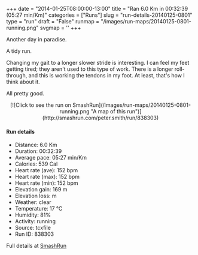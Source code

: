 +++
date = "2014-01-25T08:00:00-13:00"
title = "Ran 6.0 Km in 00:32:39 (05:27 min/Km)"
categories = ["Runs"]
slug = "run-details-20140125-0801"
type = "run"
draft = "False"
runmap = "/images/run-maps/20140125-0801-running.png"
svgmap = '<polyline points="93 48, 97 43, 100 33, 87 30, 67 36, 41 58, 38 60, 31 63, 26 64, 9 70, 0 65, 1 63, 12 55, 24 48, 50 32, 53 33, 66 39, 77 33, 87 30, 91 31, 92 33, 98 34, 100 36, 96 44, 94 47">'
+++

Another day in paradise. 

A tidy run. 

Changing my gait to a longer slower stride is interesting. I can feel my feet getting tired; they aren't used to this type of work. There is a longer roll-through, and this is working the tendons in my foot. At least, that's how I think about it. 

All pretty good. 



<!--more-->

<center>
[![Click to see the run on SmashRun](/images/run-maps/20140125-0801-running.png "A map of this run")](http://smashrun.com/peter.smith/run/838303)
</center>

#### Run details

* Distance: 6.0 Km
* Duration: 00:32:39
* Average pace: 05:27 min/Km
* Calories: 539 Cal
* Heart rate (ave): 152 bpm
* Heart rate (max): 152 bpm
* Heart rate (min): 152 bpm
* Elevation gain: 169 m
* Elevation loss:  m
* Weather: clear
* Temperature: 17 &deg;C
* Humidity: 81%
* Activity: running
* Source: tcxfile
* Run ID: 838303

Full details at [SmashRun](http://smashrun.com/peter.smith/run/838303)